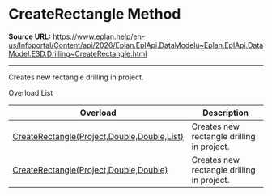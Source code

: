 # CreateRectangle Method

**Source URL:** https://www.eplan.help/en-us/Infoportal/Content/api/2026/Eplan.EplApi.DataModelu~Eplan.EplApi.DataModel.E3D.Drilling~CreateRectangle.html

---

Creates new rectangle drilling in project.

Overload List

| Overload | Description |
| --- | --- |
| [CreateRectangle(Project,Double,Double,List<Placement3D>)](Eplan.EplApi.DataModelu~Eplan.EplApi.DataModel.E3D.Drilling~CreateRectangle(Project,Double,Double,List{Placement3D}).html) | Creates new rectangle drilling in project. |
| [CreateRectangle(Project,Double,Double)](Eplan.EplApi.DataModelu~Eplan.EplApi.DataModel.E3D.Drilling~CreateRectangle(Project,Double,Double).html) | Creates new rectangle drilling in project. |
